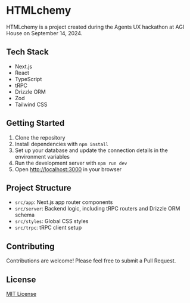# HTMLchemy

HTMLchemy is a project created during the Agents UX hackathon at AGI House on September 14, 2024.

## Tech Stack

- Next.js
- React
- TypeScript
- tRPC
- Drizzle ORM
- Zod
- Tailwind CSS

## Getting Started

1. Clone the repository
2. Install dependencies with `npm install`
3. Set up your database and update the connection details in the environment variables
4. Run the development server with `npm run dev`
5. Open [http://localhost:3000](http://localhost:3000) in your browser

## Project Structure

- `src/app`: Next.js app router components
- `src/server`: Backend logic, including tRPC routers and Drizzle ORM schema
- `src/styles`: Global CSS styles
- `src/trpc`: tRPC client setup

## Contributing

Contributions are welcome! Please feel free to submit a Pull Request.

## License

[MIT License](LICENSE)

